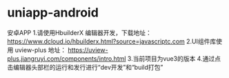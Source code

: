 # uniapp-android
安卓APP
1.请使用HbuilderX 编辑器开发，下载地址：https://www.dcloud.io/hbuilderx.html?source=javascriptc.com
2.UI组件库使用 uview-plus 地址： https://uview-plus.jiangruyi.com/components/intro.html
3.当前项目为vue3的版本
4.通过点击编辑器头部栏的运行和发行进行“dev开发”和“build打包”

